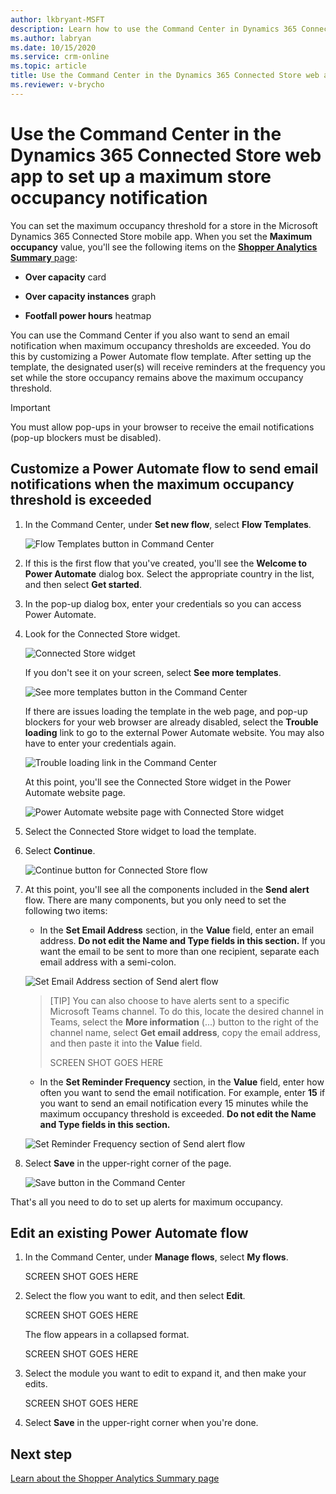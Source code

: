 ```yaml
---
author: lkbryant-MSFT
description: Learn how to use the Command Center in Dynamics 365 Connected Store to set up an email notification when maximum store occupancy thresholds are exceeded.
ms.author: labryan
ms.date: 10/15/2020
ms.service: crm-online
ms.topic: article
title: Use the Command Center in the Dynamics 365 Connected Store web app to set up a maximum store occupancy notification
ms.reviewer: v-brycho
---
```


# Use the Command Center in the Dynamics 365 Connected Store web app to set up a maximum store occupancy notification 

You can set the maximum occupancy threshold for a store in the Microsoft Dynamics 365 Connected Store mobile app. When you set the **Maximum occupancy** value, 
you'll see the following items on the [**Shopper Analytics Summary** page](shopper-analytics-summary-page.md):

- **Over capacity** card

- **Over capacity instances** graph

- **Footfall power hours** heatmap

You can use the Command Center if you also want to send an email notification when maximum occupancy thresholds are exceeded. You do this by customizing a 
Power Automate flow template. After setting up the template, the designated user(s) will receive reminders at the frequency you set while the store occupancy 
remains above the maximum occupancy threshold.

> [!IMPORTANT]
> You must allow pop-ups in your browser to receive the email notifications (pop-up blockers must be disabled).

## Customize a Power Automate flow to send email notifications when the maximum occupancy threshold is exceeded

1. In the Command Center, under **Set new flow**, select **Flow Templates**.

    ![Flow Templates button in Command Center](media/command-center-set-new-flow.PNG "Flow Templates button in Command Center")
    
2. If this is the first flow that you've created, you'll see the **Welcome to Power Automate** dialog box. Select the appropriate country in the list, and then select **Get started**.
    
3. In the pop-up dialog box, enter your credentials so you can access Power Automate.
    
4. Look for the Connected Store widget. 

    ![Connected Store widget](media/command-center-connected-store-widget.PNG "Connected Store widget")

    If you don't see it on your screen, select **See more templates**.

    ![See more templates button in the Command Center](media/command-center-see-more-templates.PNG "See more templates button in the Command Center")
    
    If there are issues loading the template in the web page, and pop-up blockers for your web browser are already disabled, select the **Trouble loading** link to go to the external Power Automate website. You may also have to enter your credentials again.
    
    ![Trouble loading link in the Command Center](media/command-center-trouble-loading-link.PNG "Trouble loading link in the Command Center")
    
    At this point, you'll see the Connected Store widget in the Power Automate website page.
    
    ![Power Automate website page with Connected Store widget](media/command-center-power-automate-website.PNG "Power Automate website page with Connected Store widget")
    
5. Select the Connected Store widget to load the template.

6. Select **Continue**.

    ![Continue button for Connected Store flow](media/command-center-continue-button.PNG "Continue button for Connected Store flow")

7. At this point, you'll see all the components included in the **Send alert** flow. There are many components, but you only need to set the following two items:

    - In the **Set Email Address** section, in the **Value** field, enter an email address. **Do not edit the Name and Type fields in this section.** If you want the email to be sent to more than one recipient, separate each email address with a semi-colon. 

    ![Set Email Address section of Send alert flow](media/command-center-set-email-address.PNG "Set Email Address section of Send alert flow")

    > [TIP]
    > You can also choose to have alerts sent to a specific Microsoft Teams channel. To do this, locate the desired channel in Teams, select the **More information** (...) button to the right of the channel name, select **Get email address**, copy the email address, and then paste it into the **Value** field. 
    >
    > SCREEN SHOT GOES HERE
    
    - In the **Set Reminder Frequency** section, in the **Value** field, enter how often you want to send the email notification. For example, enter **15** if you want to send an email notification every 15 minutes while the maximum occupancy threshold is exceeded. **Do not edit the Name and Type fields in this section.**

    ![Set Reminder Frequency section of Send alert flow](media/command-center-set-reminder-frequency.PNG "Set Reminder Frequency section of Send alert flow")
    
8. Select **Save** in the upper-right corner of the page.

    ![Save button in the Command Center](media/command-center-save-button.PNG "Save button in the Command Center")
    
That's all you need to do to set up alerts for maximum occupancy. 

## Edit an existing Power Automate flow

1. In the Command Center, under **Manage flows**, select **My flows**.

    SCREEN SHOT GOES HERE
    
2. Select the flow you want to edit, and then select **Edit**.

    SCREEN SHOT GOES HERE
    
    The flow appears in a collapsed format.
    
    SCREEN SHOT GOES HERE
    
3. Select the module you want to edit to expand it, and then make your edits.

    SCREEN SHOT GOES HERE
    
4. Select **Save** in the upper-right corner when you're done.
    

    
## Next step

[Learn about the Shopper Analytics Summary page](shopper-analytics-summary-page.md)
    
    


